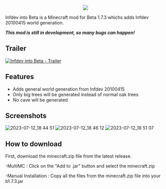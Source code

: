 <p align="center">
    <img src="https://github.com/EmpereurLeon/Infdev-into-Beta/assets/111201150/2b3ba001-a5d3-4b73-b652-8f13ccca165d">
</p>


Infdev into Beta is a Minecraft mod for Beta 1.7.3 whichs adds Infdev 20100415 world generation.


*****This mod is still in development, so many bugs can happen!*****
## Trailer

[![Infdev into Beta - Trailer](https://youtube-md.vercel.app/xMf5CzNLZbA/640/360)](https://www.youtube.com/watch?v=xMf5CzNLZbA)

## Features

- Adds general world generation from Infdev 20100415
- Only big trees will be generated instead of normal oak trees
- No cave will be generated


## Screenshots
![2023-07-12_18 44 51](https://github.com/EmpereurLeon/Infdev-into-Beta/assets/111201150/a9107ede-755f-4279-993a-c36080fc2414)
![2023-07-12_18 46 12](https://github.com/EmpereurLeon/Infdev-into-Beta/assets/111201150/32922776-85cb-461d-9831-07c6a26ed35e)
![2023-07-12_18 51 07](https://github.com/EmpereurLeon/Infdev-into-Beta/assets/111201150/c7610464-a1e1-4d88-bc26-816a87e432d1)

## How to download

First, download the minecraft.zip file from the latest release.

-MultiMC : Click on the "Add to .jar" button and select the minecraft.zip

-Manual Installation : Copy all the files from the minecraft.zip file into your b1.7.3.jar
